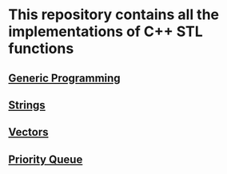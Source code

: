 # This repository contains all the implementations of C++ STL functions

## [Generic Programming](https://github.com/Abhishekparas/STL/tree/master/genericProgrammingInC%2B%2B)

## [Strings](https://github.com/Abhishekparas/STL/tree/master/Strings)

## [Vectors](https://github.com/Abhishekparas/STL/tree/master/vectors)
## [Priority Queue](https://github.com/Abhishekparas/STL/tree/master/priorityQueue)